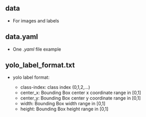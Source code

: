 ## data

- For images and labels

## data.yaml

- One *.yaml* file example

## yolo_label_format.txt

- yolo label format:

    - class-index:  class index (0,1,2,...)
    - center_x: Bounding Box center x coordinate range in [0,1]
    - center_y: Bounding Box center y coordinate range in [0,1]
    - width: Bounding Box width range in [0,1]
    - height: Bounding Box height range in [0,1]
